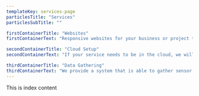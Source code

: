 ```yaml
---
templateKey: services-page
particlesTitle: "Services"
particlesSubTitle: ""

firstContainerTitle: "Websites"
firstContainerText: "Responsive websites for your business or project that scales well with any device. Optimized for search engine ranking and speed."

secondContainerTitle: "Cloud Setup"
secondContainerText: "If your service needs to be in the cloud, we will take care of the setup process to get your service up and running. A cloud service like Google Cloud will eliminate issues with scalability and storage and help future proof your service."

thirdContainerTitle: "Data Gathering"
thirdContainerText: "We provide a system that is able to gather sensor information on your target point. For example sensors for humidity, temperature, counting, pressure and flow. An ideal system we recommend is the Raspberry Pi, which is an affordable single-board computer."
---
```

This is index content